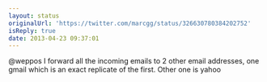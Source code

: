 ```yaml
---
layout: status
originalUrl: 'https://twitter.com/marcgg/status/326630780384202752'
isReply: true
date: 2013-04-23 09:37:01
---
```


@weppos I forward all the incoming emails to 2 other email addresses, one gmail which is an exact replicate of the first. Other one is yahoo

